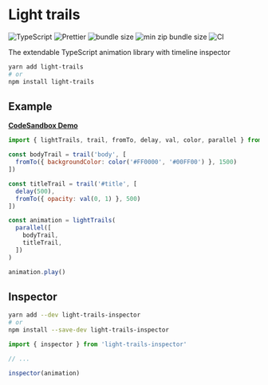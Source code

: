 # Light trails

![TypeScript](https://img.shields.io/npm/types/typescript) ![Prettier](https://img.shields.io/badge/code_style-prettier-ff69b4.svg) ![bundle size](https://img.shields.io/bundlephobia/min/light-trails) ![min zip bundle size](https://img.shields.io/bundlephobia/minzip/light-trails) ![CI](https://github.com/KacperKozak/light-trails/workflows/CI/badge.svg)


The extendable TypeScript animation library with timeline inspector

```bash
yarn add light-trails
# or
npm install light-trails
```

## Example

**[CodeSandbox Demo](https://codesandbox.io/s/light-trails-b9pn5)**

```js
import { lightTrails, trail, fromTo, delay, val, color, parallel } from 'light-trails'

const bodyTrail = trail('body', [
  fromTo({ backgroundColor: color('#FF0000', '#00FF00') }, 1500)
])

const titleTrail = trail('#title', [
  delay(500),
  fromTo({ opacity: val(0, 1) }, 500)
])

const animation = lightTrails(
  parallel([
    bodyTrail,
    titleTrail,
  ])
)

animation.play()
```

## Inspector

```bash
yarn add --dev light-trails-inspector
# or
npm install --save-dev light-trails-inspector
```

```js
import { inspector } from 'light-trails-inspector'

// ...

inspector(animation)
```
